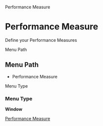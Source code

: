 
Performance Measure
# Performance Measure


Define your Performance Measures

Menu Path
## Menu Path



- Performance Measure

Menu Type
### Menu Type

**Window**


[Performance Measure](../../window-performance-measure.md)